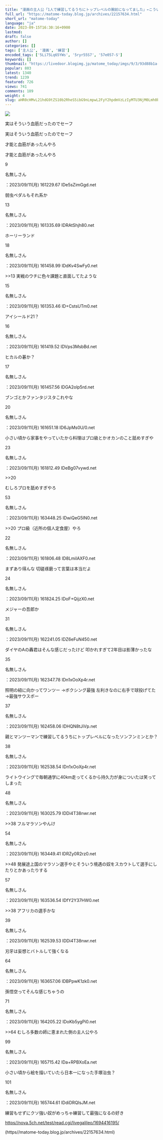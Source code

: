 ```yaml
---
title: "漫画の主人公「1人で練習してるうちにトップレベルの腕前になってました」←こういうの "
full_url: "https://matome-today.blog.jp/archives/22157634.html"
short_url: "matome-today"
language: "ja"
date: 2023-09-15T16:30:16+0900
lastmod: 
draft: false
author: []
categories: []
tags: ['主人公', '漫画', '練習']
encoded_tags: ['5Li75Lq65YWs', '5ryr55S7', '57e057-S']
keywords: []
thumbnail: "https://livedoor.blogimg.jp/matome_today/imgs/9/3/93d88b1a-s.png"
popular: 803
latest: 1340
trend: 1239
featured: 726
views: 741
comments: 189
weight: 4
slug: aHR0cHMvL21hdG9tZS10b2RheS5ibG9nLmpwL2FyY2hpdmVzLzIyMTU3NjM0Lmh0bWw=
---
```


![](https://livedoor.blogimg.jp/matome_today/imgs/9/3/93d88b1a-s.png)

<div><p>実はそういう血筋だったのでセーフ</p><p>実はそういう血筋だったのでセーフ</p><p>才能と血筋があったんやろ</p><p>才能と血筋があったんやろ</p> <p></p> <p>9 <p>名無しさん</p>：2023/09/11(月) 161229.67 IDe5sZimGgd.net</p><p> 弱虫ペダルもそれ系か </p><p>13 <p>名無しさん</p>：2023/09/11(月) 161335.69 IDRAtShjh80.net</p><p><p> ホーリーランド </p></p><p>18 <p>名無しさん</p>：2023/09/11(月) 161458.99 IDdKv4SwFy0.net</p><p>>>13 実戦のウチに色々課題と直面してたような </p><p>15 <p>名無しさん</p>：2023/09/11(月) 161353.46 ID+CstsUTm0.net</p><p><p> アイシールド21？ </p></p><p>16 <p>名無しさん</p>：2023/09/11(月) 161419.52 IDVps3MsbBd.net</p><p><p> ヒカルの碁か？ </p></p><p>17 <p>名無しさん</p>：2023/09/11(月) 161457.56 IDGA2olp5rd.net</p><p> ブンゴとかファンタジスタこれやな </p><p>20 <p>名無しさん</p>：2023/09/11(月) 161651.18 ID6JpMs0U/0.net</p><p><p> 小さい頃から家事をやっていたから料理はプロ級とかオカンのこと舐めすぎや </p></p><p>23 <p>名無しさん</p>：2023/09/11(月) 161812.49 IDeBg07vywd.net</p><p>>>20 <p> むしろプロを舐めすぎやろ </p></p><p>53 <p>名無しさん</p>：2023/09/11(月) 163448.25 IDwiQeG5IN0.net</p><p>>>20 プロ級（近所の個人定食屋）やろ </p><p>22 <p>名無しさん</p>：2023/09/11(月) 161806.48 ID8LmilAXF0.net</p><p><p> まずあり得んな 切磋琢磨って言葉は本当だよ </p></p><p>24 <p>名無しさん</p>：2023/09/11(月) 161824.25 IDoF+QijzX0.net</p><p> メジャーの吾郎か </p><p>31 <p>名無しさん</p>：2023/09/11(月) 162241.05 IDZ6eFuN450.net</p><p> ダイヤのAの轟君はそんな感じだったけど 叩かれすぎて2年目は影薄かったな </p><p>35 <p>名無しさん</p>：2023/09/11(月) 162347.78 IDn1xOoXp4r.net</p><p> 照明の紐に向かってワンツー →ボクシング最強 左利きなのに右手で球投げてた →最強サウスポー </p><p>37 <p>名無しさん</p>：2023/09/11(月) 162458.06 IDHQN8tJiVp.net</p><p><p> 親とマンツーマンで練習してるうちにトップレベルになったソンフンミンとか？ </p></p><p>38 <p>名無しさん</p>：2023/09/11(月) 162538.54 IDn1xOoXp4r.net</p><p><p> ライトウイングで毎朝通学に40km走ってくるから持久力が身についたは笑ってしまった </p></p><p>48 <p>名無しさん</p>：2023/09/11(月) 163025.79 IDDi4T38nwr.net</p><p>>>38 フルマラソンやんけ </p><p>54 <p>名無しさん</p>：2023/09/11(月) 163449.41 IDRZy0R2rz0.net</p><p>>>48 発展途上国のマラソン選手やとそういう境遇の奴をスカウトして選手にしたりとかあったりする </p><p>57 <p>名無しさん</p>：2023/09/11(月) 163536.54 IDfY2Y37HW0.net</p><p>>>38 アフリカの選手かな </p><p>39 <p>名無しさん</p>：2023/09/11(月) 162539.53 IDDi4T38nwr.net</p><p><p> 刃牙は妄想とバトルして強くなる </p></p><p>64 <p>名無しさん</p>：2023/09/11(月) 163657.06 IDBPpwK1zk0.net</p><p> 孫悟空ってそんな感じちゃうの </p><p>71 <p>名無しさん</p>：2023/09/11(月) 164205.22 IDoKb5ygPi0.net</p><p>>>64 むしろ多数の師に恵まれた側の主人公やろ </p><p>99 <p>名無しさん</p>：2023/09/11(月) 165715.42 IDa+RPBXoEa.net</p><p> 小さい頃から絵を描いていたら日本一になった手塚治虫？ </p><p>101 <p>名無しさん</p>：2023/09/11(月) 165744.61 IDdiDRQlsJM.net</p><p><p> 練習もせずにクソ強い奴がめっちゃ練習して最強になるの好き </p></p><a href='https//nova.5ch.net/test/read.cgi/livegalileo/1694416195/' target='_blank' title=''>https//nova.5ch.net/test/read.cgi/livegalileo/1694416195/</a> <p></p> </div>

(https//matome-today.blog.jp/archives/22157634.html)
